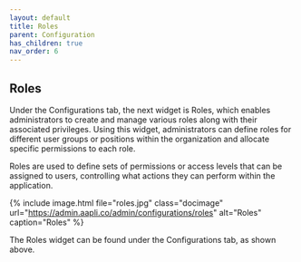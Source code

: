 ```yaml
---
layout: default
title: Roles
parent: Configuration
has_children: true
nav_order: 6
---
```

## Roles 
Under the Configurations tab, the next widget is Roles, which enables administrators to create and manage various roles along with their associated privileges. Using this widget, administrators can define roles for different user groups or positions within the organization and allocate specific permissions  to each role.

Roles are used to define sets of permissions or access levels that can be assigned to users, controlling what actions they can perform within the application.

{% include image.html file="roles.jpg" class="docimage" url="https://admin.aapli.co/admin/configurations/roles" alt="Roles" caption="Roles" %}

The Roles widget can be found under the Configurations tab, as shown above.
